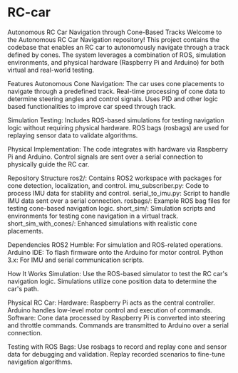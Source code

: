 # RC-car
Autonomous RC Car Navigation through Cone-Based Tracks
Welcome to the Autonomous RC Car Navigation repository! This project contains the codebase that enables an RC car to autonomously navigate through a track defined by cones. The system leverages a combination of ROS, simulation environments, and physical hardware (Raspberry Pi and Arduino) for both virtual and real-world testing.

Features
Autonomous Cone Navigation:
The car uses cone placements to navigate through a predefined track.
Real-time processing of cone data to determine steering angles and control signals.
Uses PID and other logic based functionalities to improve car speed through track.

Simulation Testing:
Includes ROS-based simulations for testing navigation logic without requiring physical hardware.
ROS bags (rosbags) are used for replaying sensor data to validate algorithms.

Physical Implementation:
The code integrates with hardware via Raspberry Pi and Arduino.
Control signals are sent over a serial connection to physically guide the RC car.

Repository Structure
ros2/: Contains ROS2 workspace with packages for cone detection, localization, and control.
imu_subscriber.py: Code to process IMU data for stability and control.
serial_to_imu.py: Script to handle IMU data sent over a serial connection.
rosbags/: Example ROS bag files for testing cone-based navigation logic.
short_sim/: Simulation scripts and environments for testing cone navigation in a virtual track.
short_sim_with_cones/: Enhanced simulations with realistic cone placements.

Dependencies
ROS2 Humble: For simulation and ROS-related operations.
Arduino IDE: To flash firmware onto the Arduino for motor control.
Python 3.x: For IMU and serial communication scripts.

How It Works
Simulation:
Use the ROS-based simulator to test the RC car's navigation logic.
Simulations utilize cone position data to determine the car's path.

Physical RC Car:
Hardware:
Raspberry Pi acts as the central controller.
Arduino handles low-level motor control and execution of commands.
Software:
Cone data processed by Raspberry Pi is converted into steering and throttle commands.
Commands are transmitted to Arduino over a serial connection.

Testing with ROS Bags:
Use rosbags to record and replay cone and sensor data for debugging and validation.
Replay recorded scenarios to fine-tune navigation algorithms.

